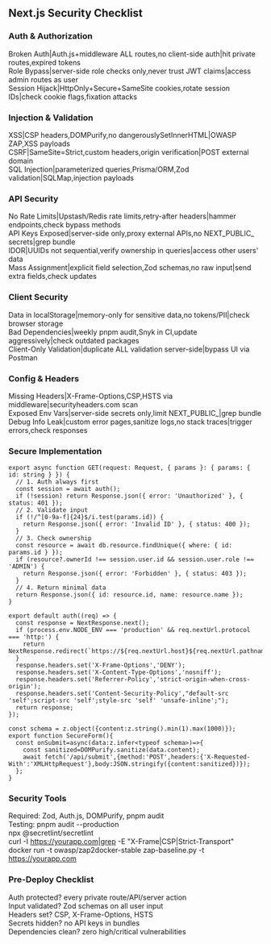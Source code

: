 ## Next.js Security Checklist

### Auth & Authorization
Broken Auth|Auth.js+middleware ALL routes,no client-side auth|hit private routes,expired tokens  
Role Bypass|server-side role checks only,never trust JWT claims|access admin routes as user  
Session Hijack|HttpOnly+Secure+SameSite cookies,rotate session IDs|check cookie flags,fixation attacks  

### Injection & Validation
XSS|CSP headers,DOMPurify,no dangerouslySetInnerHTML|OWASP ZAP,XSS payloads  
CSRF|SameSite=Strict,custom headers,origin verification|POST external domain  
SQL Injection|parameterized queries,Prisma/ORM,Zod validation|SQLMap,injection payloads  

### API Security
No Rate Limits|Upstash/Redis rate limits,retry-after headers|hammer endpoints,check bypass methods  
API Keys Exposed|server-side only,proxy external APIs,no NEXT_PUBLIC_ secrets|grep bundle  
IDOR|UUIDs not sequential,verify ownership in queries|access other users' data  
Mass Assignment|explicit field selection,Zod schemas,no raw input|send extra fields,check updates  

### Client Security
Data in localStorage|memory-only for sensitive data,no tokens/PII|check browser storage  
Bad Dependencies|weekly pnpm audit,Snyk in CI,update aggressively|check outdated packages  
Client-Only Validation|duplicate ALL validation server-side|bypass UI via Postman  

### Config & Headers
Missing Headers|X-Frame-Options,CSP,HSTS via middleware|securityheaders.com scan  
Exposed Env Vars|server-side secrets only,limit NEXT_PUBLIC_|grep bundle  
Debug Info Leak|custom error pages,sanitize logs,no stack traces|trigger errors,check responses  

### Secure Implementation
```tsx
export async function GET(request: Request, { params }: { params: { id: string } }) {
  // 1. Auth always first
  const session = await auth();
  if (!session) return Response.json({ error: 'Unauthorized' }, { status: 401 });
  // 2. Validate input
  if (!/^[0-9a-f]{24}$/i.test(params.id)) {
    return Response.json({ error: 'Invalid ID' }, { status: 400 });
  }
  // 3. Check ownership
  const resource = await db.resource.findUnique({ where: { id: params.id } });
  if (resource?.ownerId !== session.user.id && session.user.role !== 'ADMIN') {
    return Response.json({ error: 'Forbidden' }, { status: 403 });
  }
  // 4. Return minimal data
  return Response.json({ id: resource.id, name: resource.name });
}
```
```tsx
export default auth((req) => {
  const response = NextResponse.next();
  if (process.env.NODE_ENV === 'production' && req.nextUrl.protocol === 'http:') {
    return NextResponse.redirect(`https://${req.nextUrl.host}${req.nextUrl.pathname}`);
  }
  response.headers.set('X-Frame-Options','DENY');
  response.headers.set('X-Content-Type-Options','nosniff');
  response.headers.set('Referrer-Policy','strict-origin-when-cross-origin');
  response.headers.set('Content-Security-Policy',"default-src 'self';script-src 'self';style-src 'self' 'unsafe-inline';");
  return response;
});
```
```tsx
const schema = z.object({content:z.string().min(1).max(1000)});
export function SecureForm(){
  const onSubmit=async(data:z.infer<typeof schema>)=>{
    const sanitized=DOMPurify.sanitize(data.content);
    await fetch('/api/submit',{method:'POST',headers:{'X-Requested-With':'XMLHttpRequest'},body:JSON.stringify({content:sanitized})});
  };
}
```

### Security Tools
Required: Zod, Auth.js, DOMPurify, pnpm audit  
Testing:
pnpm audit --production  
npx @secretlint/secretlint  
curl -I https://yourapp.com|grep -E "X-Frame|CSP|Strict-Transport"  
docker run -t owasp/zap2docker-stable zap-baseline.py -t https://yourapp.com  

### Pre-Deploy Checklist
Auth protected? every private route/API/server action  
Input validated? Zod schemas on all user input  
Headers set? CSP, X-Frame-Options, HSTS  
Secrets hidden? no API keys in bundles  
Dependencies clean? zero high/critical vulnerabilities